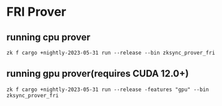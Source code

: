 # FRI Prover

## running cpu prover

`zk f cargo +nightly-2023-05-31 run --release --bin zksync_prover_fri`

## running gpu prover(requires CUDA 12.0+)

`zk f cargo +nightly-2023-05-31 run --release -features "gpu" --bin zksync_prover_fri`
